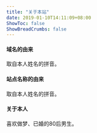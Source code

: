 ```yaml
---
title: "关于本站"
date: 2019-01-10T14:11:09+08:00
ShowToc: false
ShowBreadCrumbs: false
---
```


#### 域名的由来

取自本人姓名的拼音。

#### 站点名称的由来

取自本人姓名的拼音。

#### 关于本人

喜欢做梦、已婚的80后男生。
